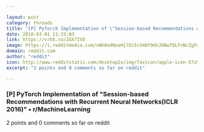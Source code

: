 ```yaml
---

layout: post
category: threads
title: "[P] PyTorch Implementation of \"Session-based Recommendations with Recurrent Neural Networks(ICLR 2016)\""
date: 2018-03-01 21:23:03
link: https://vrhk.co/2GX7IVD
image: https://i.redditmedia.com/vWk0e4NxeHjlOi5cVm8f9dnJONwfOLFnNcZgFwyoDLg.jpg?w=320&s=9d714139ae9871e0de204ecf75b5df17
domain: reddit.com
author: "reddit"
icon: http://www.redditstatic.com/desktop2x/img/favicon/apple-icon-57x57.png
excerpt: "2 points and 0 comments so far on reddit"

---
```


### [P] PyTorch Implementation of "Session-based Recommendations with Recurrent Neural Networks(ICLR 2016)" • r/MachineLearning

2 points and 0 comments so far on reddit